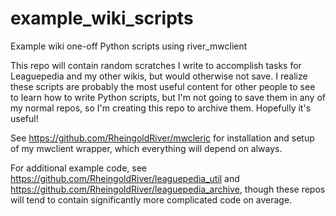 # example_wiki_scripts
Example wiki one-off Python scripts using river_mwclient

This repo will contain random scratches I write to accomplish tasks for Leaguepedia and my other wikis, but would otherwise not save. I realize these scripts are probably the most useful content for other people to see to learn how to write Python scripts, but I'm not going to save them in any of my normal repos, so I'm creating this repo to archive them. Hopefully it's useful!

See https://github.com/RheingoldRiver/mwcleric for installation and setup of my mwclient wrapper, which everything will depend on always.

For additional example code, see https://github.com/RheingoldRiver/leaguepedia_util and https://github.com/RheingoldRiver/leaguepedia_archive, though these repos will tend to contain significantly more complicated code on average.
